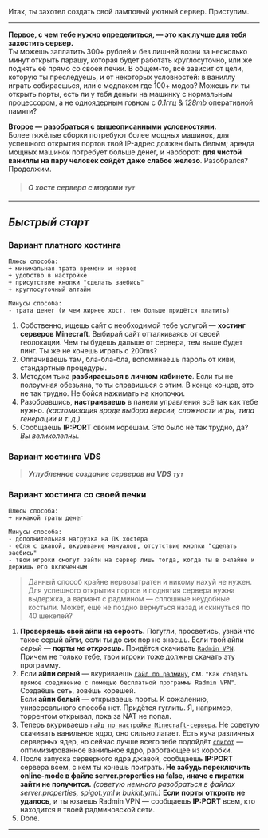Итак, ты захотел создать свой ламповый уютный сервер. Приступим.  
***
**Первое, с чем тебе нужно определиться, — это как лучше для тебя захостить сервер.**  
Ты можешь заплатить 300+ рублей и без лишней возни за несколько минут открыть парашу, которая будет работать круглосуточно, или же поднять её прямо со своей печки. В общем-то, всё зависит от цели, которую ты преследуешь, и от некоторых условностей: в ваниллу играть собираешься, или с модпаком где 100+ модов? Можешь ли ты открыть порты, есть ли у тебя деньги на машинку с нормальным процессором, а не одноядерным говном с _0.1ггц_ & _128mb_ оперативной памяти? 

**Второе — разобраться с вышеописанными условностями.**  
Более тяжёлые сборки потребуют более мощных машинок, для успешного открытия портов твой IP-адрес должен быть белым; аренда мощных машинок потребует больше денег, и наоборот: **для чистой ваниллы на пару человек сойдёт даже слабое железо**. Разобрался? Продолжим.

> #### **_О хосте сервера с модами `тут`_**

***

## **_Быстрый старт_**  
### **Вариант платного хостинга**  
~~~
Плюсы способа: 
+ минимальная трата времени и нервов
+ удобство в настройке
+ присутствие кнопки "сделать заебись"
+ круглосуточный аптайм

Минусы способа:
- трата денег (и чем жирнее хост, тем больше придётся платить)
~~~
1. Собственно, ищешь сайт с необходимой тебе услугой — **хостинг серверов Minecraft**. Выбирай сайт отталкиваясь от своей геолокации. Чем ты будешь дальше от сервера, тем выше будет пинг. Ты же не хочешь играть с 200ms?
2. Оплачиваешь там, бла-бла-бла, вспоминаешь пароль от киви, стандартные процедуры.
3. Методом тыка **разбираешься в личном кабинете**. Если ты не полоумная обезьяна, то ты справишься с этим. В конце концов, это не так трудно. Не бойся нажимать на кнопочки.
4. Разобравшись, **настраиваешь** в панели управления всё так как тебе нужно. _(кастомизация вроде выбора версии, сложности игры, типа генерации и т. д.)_
5. Сообщаешь **IP:PORT** своим корешам. Это было не так трудно, да? _Вы великолепны._  

### **Вариант хостинга VDS**  
> **_Углубленное создание серверов на VDS `тут`_**

### **Вариант хостинга со своей печки**
~~~
Плюсы способа: 
+ никакой траты денег

Минусы способа:
- дополнительная нагрузка на ПК хостера
- ебля с джавой, вкуривание мануалов, отсутствие кнопки "сделать заебись"
- твои игроки смогут зайти на сервер лишь тогда, когда ты в онлайне и держишь его включенным
~~~
> Данный способ крайне нервозатратен и никому нахуй не нужен. Для успешного открытия портов и поднятия сервера нужна выдержка, а вариант с радмином — сплошные неудобные костыли. Может, ещё не поздно вернуться назад и скинуться по 40 шекелей?
1. **Проверяешь свой айпи на серость.** Погугли, просветись, узнай что такое серый айпи, если ты до сих пор не знаешь. Если твой айпи _серый_ — **порты _не откроешь_.** Придётся скачивать [`Radmin VPN`](https://www.radmin-vpn.com/ru/). Причем не только тебе, твои игроки тоже должны скачать эту программу.
2. Если **айпи серый** — вкуриваешь [`гайд по радмину`](https://www.radmin-vpn.com/ru/help/), см. `"Как создать прямое соединение с помощью бесплатной программы Radmin VPN"`. Создаёшь сеть, зовёшь корешей.  
Если **айпи белый** — открываешь порты. К сожалению, универсального способа нет. Придётся гуглить. Я, например, торрентом открывал, пока за NAT не попал.
3. Теперь вкуриваешь [`гайд по настройке Minecraft-сервера`](https://minecraft-ru.gamepedia.com/%D0%A1%D0%BE%D0%B7%D0%B4%D0%B0%D0%BD%D0%B8%D0%B5_%D0%B8_%D0%BD%D0%B0%D1%81%D1%82%D1%80%D0%BE%D0%B9%D0%BA%D0%B0_%D1%81%D0%B5%D1%80%D0%B2%D0%B5%D1%80%D0%B0). Не советую скачивать ванильное ядро, оно сильно лагает. Есть куча различных серверных ядер, но сейчас лучше всего тебе подойдёт [`спигот`](https://getbukkit.org/download/spigot) — оптимизированное ванильное ядро, работающее из коробки.
4. После запуска серверного ядра джавой, сообщаешь **IP:PORT** сервера всем, с кем ты хочешь поиграть. **Не забудь переключить online-mode в файле server.properties на false, иначе с пиратки зайти не получится.** _(советую немного разобраться в файлах server.properties, spigot.yml и bukkit.yml.)_ **Если порты открыть не удалось**, и ты юзаешь Radmin VPN — сообщаешь **IP:PORT** всем, кто находится в твоей радминовской сети.
5. Done.

***